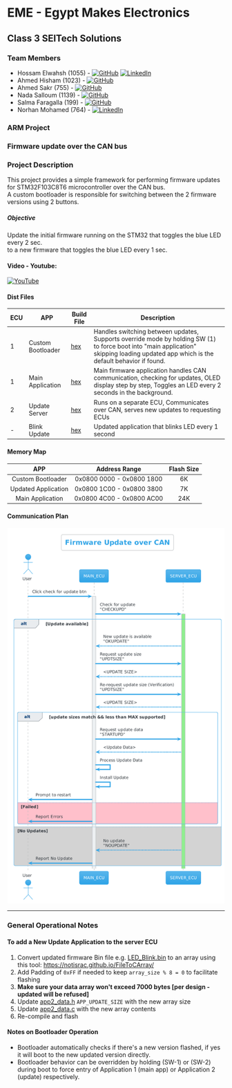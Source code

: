 # EME - Egypt Makes Electronics

## Class 3 SEITech Solutions

### Team Members
- Hossam Elwahsh (1055) - [![GitHub](https://img.shields.io/badge/github-%23121011.svg?style=flat&logo=github&logoColor=white)](https://github.com/HossamElwahsh) [![LinkedIn](https://img.shields.io/badge/linkedin-%230077B5.svg?style=flat&logo=linkedin&logoColor=white)](https://www.linkedin.com/in/hossam-elwahsh/)
- Ahmed Hisham (1023) - [![GitHub](https://img.shields.io/badge/github-%23121011.svg?style=flat&logo=github&logoColor=white)](https://github.com/ahmedhish)
- Ahmed Sakr (755) - [![GitHub](https://img.shields.io/badge/github-%23121011.svg?style=flat&logo=github&logoColor=white)](https://github.com/Ahmeddsakrrr)
- Nada Salloum (1139) - [![GitHub](https://img.shields.io/badge/github-%23121011.svg?style=flat&logo=github&logoColor=white)](https://github.com/nadasalloum)
- Salma Faragalla (199) - [![GitHub](https://img.shields.io/badge/github-%23121011.svg?style=flat&logo=github&logoColor=white)](https://github.com/SalmaFaragalla)
- Norhan Mohamed (764) - [![LinkedIn](https://img.shields.io/badge/linkedin-%230077B5.svg?style=flat&logo=linkedin&logoColor=white)](https://www.linkedin.com/in/norhan-mohamed-60b414213)
### ARM Project
### Firmware update over the CAN bus 
### Project Description
This project provides a simple framework for performing firmware updates for STM32F103C8T6 microcontroller over the CAN bus.<br />
A custom bootloader is responsible for switching between the 2 firmware versions using 2 buttons.
##### Objective
Update the initial firmware running on the STM32 that toggles the blue LED every 2 sec.<br />
to a new firmware that toggles the blue LED every 1 sec.
#### Video - Youtube:
[![YouTube](https://img.shields.io/badge/YouTube-%23FF0000.svg?style=flat&logo=YouTube&logoColor=white)](https://youtu.be/PZlC6VovCnU)

#### Dist Files

| ECU | APP               | Build File                           | Description                                                                                                                                                                            |
|-----|-------------------|--------------------------------------|----------------------------------------------------------------------------------------------------------------------------------------------------------------------------------------|
| 1   | Custom Bootloader | [hex](dist/custom_bootloader.hex)    | Handles switching between updates, Supports override mode by holding SW (1) to force boot into "main application" skipping loading updated app which is the default behavior if found. |
| 1   | Main Application  | [hex](dist/firmware_application.hex) | Main firmware application handles CAN communication, checking for updates, OLED display step by step, Toggles an LED every 2 seconds in the background.                                |
| 2   | Update Server     | [hex](dist/update_server.hex)        | Runs on a separate ECU, Communicates over CAN, serves new updates to requesting ECUs                                                                                                   |
| -   | Blink Update      | [hex](dist/LED_BLINK.hex)            | Updated application that blinks LED every 1 second                                                                                                                                     |

#### Memory Map 
|          APP        |        Address Range       | Flash Size |
|:-:                  |:-:                         |:-:         |
| Custom Bootloader   | 0x0800 0000 - 0x0800 1800  |     6K     |
| Updated Application | 0x0800 1C00 - 0x0800 3800  |     7K     |
| Main Application    | 0x0800 4C00 - 0x0800 AC00  |     24K    |

#### Communication Plan
![CAN_COMM](dist/comm_sequence-Firmware_Update_over_CAN.png)

---
### General Operational Notes
#### To add a New Update Application to the server ECU 
1. Convert updated firmware Bin file e.g. [LED_Blink.bin](LED_BLINK/Debug/LED_BLINK.bin) to an array 
using this tool: https://notisrac.github.io/FileToCArray/
2. Add Padding of `0xFF` if needed to keep `array_size % 8 = 0` to facilitate flashing
3. **Make sure your data array won't exceed 7000 bytes [per design - updated will be refused]**
4. Update [app2_data.h](update_server/Core/Inc/app2_data.h) `APP_UPDATE_SIZE` with the new array size
5. Update [app2_data.c](update_server/Core/Src/app2_data.c) with the new array contents
6. Re-compile and flash

#### Notes on Bootloader Operation
- Bootloader automatically checks if there's a new version flashed, if yes it will boot to the new updated version directly.
- Bootloader behavior can be overridden by holding (SW-1) or (SW-2) during boot to force entry of Application 1 (main app) or Application 2 (update) respectively.

